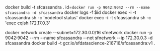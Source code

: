 docker build -t sfcassandra .
id=`docker run -p 9042:9042 --rm --name sfcassandra -d sfcassandra`
docker logs -f $id
docker exec -i -t sfcassandra sh -c 'nodetool status'
docker exec -i -t sfcassandra sh -c 'exec cqlsh 172.17.0.3'

docker network create --subnet=172.30.0.0/16 sfnetwork
docker run -p 9042:9042 --rm --name sfcassandra --net sfnetwork --ip 172.30.0.3 -d sfcassandra
 docker build -t gcr.io/sfdatascience-216716/sfcassandra:v1 .
